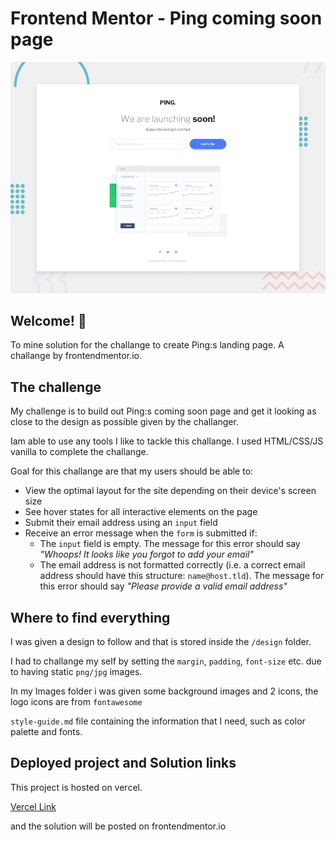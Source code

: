 # Frontend Mentor - Ping coming soon page

![Design preview for the Ping coming soon page coding challenge](./design/desktop-preview.jpg)

## Welcome! 👋

To mine solution for the challange to create Ping:s landing page. A challange by frontendmentor.io.

## The challenge

My challenge is to build out Ping:s coming soon page and get it looking as close to the design as possible given by the challanger.

Iam able to use any tools I like to tackle this challange. I used HTML/CSS/JS vanilla to complete the challange.

Goal for this challange are that my users should be able to:

- View the optimal layout for the site depending on their device's screen size
- See hover states for all interactive elements on the page
- Submit their email address using an `input` field
- Receive an error message when the `form` is submitted if:
  - The `input` field is empty. The message for this error should say _"Whoops! It looks like you forgot to add your email"_
  - The email address is not formatted correctly (i.e. a correct email address should have this structure: `name@host.tld`). The message for this error should say _"Please provide a valid email address"_

## Where to find everything

I was given a design to follow and that is stored inside the `/design` folder.

I had to challange my self by setting the `margin`, `padding`, `font-size` etc. due to having static `png/jpg` images.

In my Images folder i was given some background images and 2 icons, the logo icons are from `fontawesome`

`style-guide.md` file containing the information that I need, such as color palette and fonts.

## Deployed project and Solution links

This project is hosted on vercel.

[Vercel Link](google.com)

and the solution will be posted on frontendmentor.io
